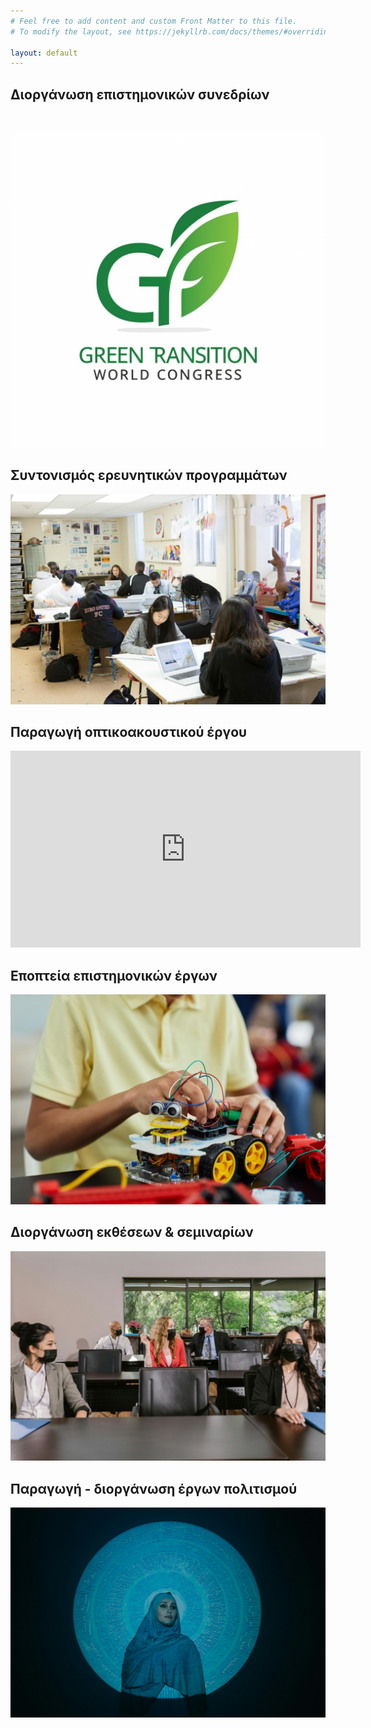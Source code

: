 ```yaml
---
# Feel free to add content and custom Front Matter to this file.
# To modify the layout, see https://jekyllrb.com/docs/themes/#overriding-theme-defaults

layout: default
---
```


## Διοργάνωση επιστημονικών συνεδρίων

![]()
 
[![Foo](assets/gtwc.jpg)](https://green-transition-world-congress.org/)

## Συντονισμός ερευνητικών προγραμμάτων

[![Foo](assets/CoordinationResearchProjects.jpg)](https://green-transition-world-congress.org/)


## Παραγωγή οπτικοακουστικού έργου

<iframe width="560" height="315" src="https://www.youtube.com/embed/xSoisweTBu0?si=GIf-Hs_EHsIatXjl" title="YouTube video player" frameborder="0" allow="accelerometer; autoplay; clipboard-write; encrypted-media; gyroscope; picture-in-picture; web-share" referrerpolicy="strict-origin-when-cross-origin" allowfullscreen></iframe>

## Eποπτεία επιστημονικών έργων

[![Foo](assets/SupervisionScientificProjects.jpg)](https://green-transition-world-congress.org/)


## Διοργάνωση εκθέσεων & σεμιναρίων

[![Foo](assets/OrganisationExhibitionsSeminars.jpg)](https://green-transition-world-congress.org/)


## Παραγωγή - διοργάνωση έργων πολιτισμού  

[![Foo](assets/CulturalProjects.jpg)](https://green-transition-world-congress.org/)

